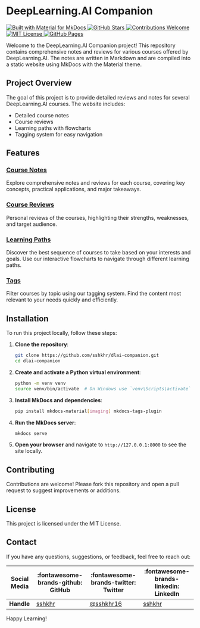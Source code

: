 # DeepLearning.AI Companion

<p align="left">
  <a href="https://squidfunk.github.io/mkdocs-material/">
    <img src="https://img.shields.io/badge/Material_for_MkDocs-526CFE?style=for-the-badge&logo=MaterialForMkDocs&logoColor=white" alt="Built with Material for MkDocs">
  </a>
  <a href="https://github.com/sshkhr/dlai-companion/stargazers">
    <img src="https://img.shields.io/github/stars/sshkhr/dlai-companion?style=for-the-badge" alt="GitHub Stars">
  </a>
  <a href="https://github.com/sshkhr/dlai-companion">
    <img src="https://img.shields.io/badge/Contributions-Welcome-brightgreen?style=for-the-badge" alt="Contributions Welcome">
  </a>
  <a href="https://opensource.org/licenses/MIT">
    <img src="https://img.shields.io/badge/License-MIT-green?style=for-the-badge" alt="MIT License">
  </a>
  <a href="https://sshkhr.github.io/dlai-companion/">
    <img src="https://github.com/sshkhr/dlai-companion/actions/workflows/pages/pages-build-deployment/badge.svg" alt="GitHub Pages">
  </a>
</p>

Welcome to the DeepLearning.AI Companion project! This repository contains comprehensive notes and reviews for various courses offered by DeepLearning.AI. The notes are written in Markdown and are compiled into a static website using MkDocs with the Material theme.

## Project Overview

The goal of this project is to provide detailed reviews and notes for several DeepLearning.AI courses. The website includes:
- Detailed course notes
- Course reviews
- Learning paths with flowcharts
- Tagging system for easy navigation

## Features

### [Course Notes](docs/notes)
Explore comprehensive notes and reviews for each course, covering key concepts, practical applications, and major takeaways.

### [Course Reviews](docs/reviews)
Personal reviews of the courses, highlighting their strengths, weaknesses, and target audience.

### [Learning Paths](docs/learning_paths)
Discover the best sequence of courses to take based on your interests and goals. Use our interactive flowcharts to navigate through different learning paths.

### [Tags](docs/tags.md)
Filter courses by topic using our tagging system. Find the content most relevant to your needs quickly and efficiently.

## Installation

To run this project locally, follow these steps:

1. **Clone the repository**:
    ```bash
    git clone https://github.com/sshkhr/dlai-companion.git
    cd dlai-companion
    ```

2. **Create and activate a Python virtual environment**:
    ```bash
    python -m venv venv
    source venv/bin/activate  # On Windows use `venv\Scripts\activate`
    ```

3. **Install MkDocs and dependencies**:
    ```bash
    pip install mkdocs-material[imaging] mkdocs-tags-plugin
    ```

4. **Run the MkDocs server**:
    ```bash
    mkdocs serve
    ```

5. **Open your browser** and navigate to `http://127.0.0.1:8000` to see the site locally.

## Contributing

Contributions are welcome! Please fork this repository and open a pull request to suggest improvements or additions.

## License

This project is licensed under the MIT License.

## Contact

If you have any questions, suggestions, or feedback, feel free to reach out:

| Social Media  | :fontawesome-brands-github: GitHub | :fontawesome-brands-twitter: Twitter | :fontawesome-brands-linkedin: LinkedIn |
|---------------|-------------------------------------|--------------------------------------|---------------------------------------|
| **Handle**    | [sshkhr](https://github.com/sshkhr) | [@sshkhr16](https://twitter.com/sshkhr16) | [sshkhr](https://www.linkedin.com/in/sshkhr/) |

Happy Learning!
